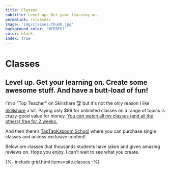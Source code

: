 ```yaml
---
title: Classes
subtitle: Level up. Get your learning on.
permalink: /classes/
image: 'img/classes-thumb.jpg'
background_color: '#FEBFE7'
color: black
index: true
---
```

<h1>Classes</h1>
<h2>Level up. Get your learning on. Create some awesome stuff. And have a butt-load of fun!</h2>

<p>I'm a ”Top Teacher” on Skillshare 🏆 but it's not the only reason I like <a href="https://skl.sh/2I3yuwd">Skillshare</a> a lot. Paying only $99 for unlimited classes on a range of topics is crazy-good value for money. <a href="https://skl.sh/2I3yuwd">You can watch all my classes (and all the others) free for 2 weeks.</a></p>

<p>And then there’s <a href="https://ttkb.me/school">TapTapKaboom School</a> where you can purchase single classes and access exclusive content!</p>

<p>Below are classes that thousands students have taken and given amazing reviews on. Hope you enjoy. I can't wait to see what you create.</p>

{%- include grid.html items=site.classes -%}